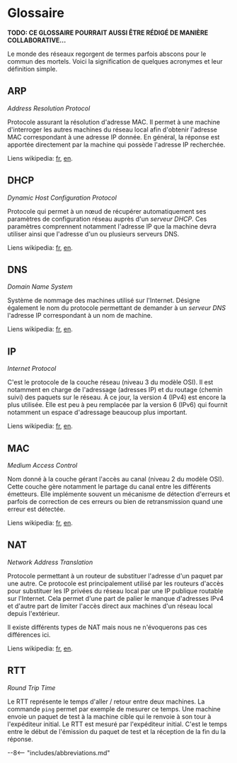 # Glossaire

**<p class="text-danger">TODO: CE GLOSSAIRE POURRAIT AUSSI ÊTRE RÉDIGÉ DE MANIÈRE COLLABORATIVE...</p>**




Le monde des réseaux regorgent de termes parfois abscons pour le commun
des mortels. Voici la signification de quelques acronymes et leur
définition simple.


## ARP
*Address Resolution Protocol*

Protocole assurant la résolution d'adresse MAC. Il permet à une machine
d'interroger les autres machines du réseau local afin d'obtenir
l'adresse MAC correspondant à une adresse IP donnée. En général, la 
réponse est apportée directement par la machine qui possède l'adresse IP
recherchée.

Liens wikipedia: [fr](https://fr.wikipedia.org/wiki/Address_Resolution_Protocol), 
[en](https://en.wikipedia.org/wiki/Address_Resolution_Protocol).


## DHCP
*Dynamic Host Configuration Protocol*

Protocole qui permet à un nœud de récupérer automatiquement ses
paramètres de configuration réseau auprès d'un *serveur DHCP*. Ces 
paramètres comprennent notamment l'adresse IP que la machine devra 
utiliser ainsi que l'adresse d'un ou plusieurs serveurs DNS.

Liens wikipedia: [fr](https://fr.wikipedia.org/wiki/Dynamic_Host_Configuration_Protocol), 
[en](https://wikipedia.org/wiki/Dynamic_Host_Configuration_Protocol).


## DNS
*Domain Name System*

Système de nommage des machines utilisé sur l'Internet. Désigne
également le nom du protocole permettant de demander à un *serveur DNS*
l'adresse IP correspondant à un nom de machine.

Liens wikipedia: [fr](https://fr.wikipedia.org/wiki/Domain_Name_System), 
[en](https://wikipedia.org/wiki/Domain_Name_System).


## IP
*Internet Protocol*

C'est le protocole de la couche réseau (niveau 3 du modèle OSI). Il est
notamment en charge de l'adressage (adresses IP) et du routage (chemin
suivi) des paquets sur le réseau. À ce jour, la version 4 (IPv4) est
encore la plus utilisée. Elle est peu à peu remplacée par la version 6
(IPv6) qui fournit notamment un espace d'adressage beaucoup plus
important.

Liens wikipedia: [fr](https://fr.wikipedia.org/wiki/Internet_Protocol), 
[en](https://wikipedia.org/wiki/Internet_Protocol).


## MAC
*Medium Access Control* 

Nom donné à la couche gérant l'accès au canal (niveau 2 du modèle OSI).
Cette couche gère notamment le partage du canal entre les différents 
émetteurs. Elle implémente souvent un mécanisme de détection d'erreurs 
et parfois de correction de ces erreurs ou bien de retransmission quand
une erreur est détectée.

Liens wikipedia: [fr](https://fr.wikipedia.org/wiki/Contr%C3%B4le_d%27acc%C3%A8s_au_support), 
[en](https://en.wikipedia.org/wiki/Medium_access_control).


## NAT
*Network Address Translation* 

Protocole permettant à un routeur de substituer l'adresse d'un paquet
par une autre. Ce protocole est principalement utilisé par les routeurs
d'accès pour substituer les IP privées du réseau local par une IP
publique routable sur l'Internet. Cela permet d'une part de palier le
manque d'adresses IPv4 et d'autre part de limiter l'accès direct aux
machines d'un réseau local depuis l'extérieur.

Il existe différents types de NAT mais nous ne n'évoquerons pas ces
différences ici.

Liens wikipedia: [fr](https://fr.wikipedia.org/wiki/Network_address_translation), 
[en](https://en.wikipedia.org/wiki/Network_address_translation).


## RTT 
*Round Trip Time*

Le RTT représente le temps d'aller / retour entre deux machines. La
commande `ping` permet par exemple de mesurer ce temps. Une machine
envoie un paquet de test à la machine cible qui le renvoie à son tour à
l'expéditeur initial. Le RTT est mesuré par l'expéditeur initial. C'est
le temps entre le début de l'émission du paquet de test et la réception 
de la fin du la réponse.



<!-- 
* [**DHCP**](https://fr.wikipedia.org/wiki/Dynamic_Host_Configuration_Protocol):
  *Dynamic Host Configuration Protocol*. Protocole qui permet
  à un nœud de récupérer automatiquement ses paramètres de configuration
  réseau auprès d'un *serveur DHCP*.
* [**DNS**](https://fr.wikipedia.org/wiki/Domain_Name_System): 
  *Domain Name System*. Système de nommage des machines utilisé
  sur l'Internet. Désigne également le nom du protocole permettant de 
  demander à un *serveur DNS* l'adresse IP correspondant à un nom de 
  machine.
* [**IP**](https://fr.wikipedia.org/wiki/Internet_Protocol): 
  *Internet Protocol*. C'est le protocole de la couche réseau
  (niveau 3 du modèle OSI). Il est notamment en charge de l'adressage
  (adresses IP) et du routage (chemin suivi) des paquets sur le réseau.
  À ce jour, la version 4 (IPv4) est encore la plus utilisée. Elle est 
  peu à peu remplacée par la version 6 (IPv6) qui fournit notamment un 
  espace d'adressage beaucoup plus important. -->


--8<-- "includes/abbreviations.md"